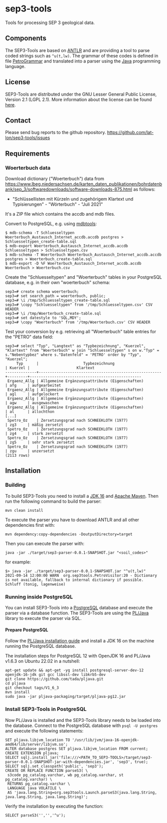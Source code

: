# sep3-tools
Tools for processing SEP 3 geological data.

## Components
The SEP3-Tools are based on [ANTLR](https://www.antlr.org/) and are providing a tool to parse coded strings such as `^u(t,lw)`. The grammar of these codes is defined in file [PetroGrammar](https://github.com/lat-lon/sep3-tools/blob/main/src/main/antlr4/org/sep3tools/gen/PetroGrammar.g4) and translated into a parser using the [Java](https://www.java.com) programming language. 

## License
SEP3-Tools are distributed under the GNU Lesser General Public License, Version 2.1 (LGPL 2.1). More information about the license can be found [here](https://github.com/lat-lon/sep3-tools/blob/main/LICENSE). 

## Contact
Please send bug reports to the github repository.
https://github.com/lat-lon/sep3-tools/issues

## Requirements

### Woerterbuch data

Download dictionary ("Woerterbuch") data from https://www.lbeg.niedersachsen.de/karten_daten_publikationen/bohrdatenbank/sep_3/softwaredownloads/software-downloads-875.html as follows:

- "Schlüssellisten mit Kürzeln und zugehörigem Klartext und Typisierungen" - "Wörterbuch" - "Juli 2021"

It's a ZIP file which contains the accdb and mdb files.

Convert to PostgreSQL, e.g. using [mdbtools](https://github.com/mdbtools/mdbtools):

```
$ mdb-schema -T Schluesseltypen Woerterbuch_Austausch_Internet_accdb.accdb postgres > Schluesseltypen_create-table.sql
$ mdb-export Woerterbuch_Austausch_Internet_accdb.accdb Schluesseltypen > Schluesseltypen.csv
$ mdb-schema -T Woerterbuch Woerterbuch_Austausch_Internet_accdb.accdb postgres > Woerterbuch_create-table.sql
$ mdb-export -D %F Woerterbuch_Austausch_Internet_accdb.accdb Woerterbuch > Woerterbuch.csv
```

Create the "Schluesseltypen" and "Woerterbuch" tables in your PostgreSQL database, e.g. in their own "woerterbuch" schema:

```
sep3=# create schema woerterbuch;
sep3=# set search_path = woerterbuch, public;
sep3=# \i /tmp/Schluesseltypen_create-table.sql
sep3=# \copy "Schluesseltypen" from '/tmp/Schluesseltypen.csv' CSV HEADER
sep3=# \i /tmp/Woerterbuch_create-table.sql
sep3=# set datestyle to 'SQL,MDY';
sep3=# \copy "Woerterbuch" from '/tmp/Woerterbuch.csv' CSV HEADER
```

Test your conversion by e.g. retrieving all "Woerterbuch" table entries for the "PETRO" data field:

```
sep3=# select "Typ", "Langtext" as "Typbezeichnung", "Kuerzel", "Klartext" from "Woerterbuch" w join "Schluesseltypen" s on w."Typ" = s."Nebentypbez" where s."Datenfeld" = 'PETRO' order by "Typ", "Kuerzel";
     Typ      |                    Typbezeichnung                     | Kuerzel |                     Klartext                     
--------------+-------------------------------------------------------+---------+--------------------------------------------------
 Ergaenz_Allg | Allgemeine Ergänzungsattribute (Eigenschaften)        | afg     | aufgearbeitet
 Ergaenz_Allg | Allgemeine Ergänzungsattribute (Eigenschaften)        | agl     | aufgelockert
 Ergaenz_Allg | Allgemeine Ergänzungsattribute (Eigenschaften)        | agw     | ausgewaschen
 Ergaenz_Allg | Allgemeine Ergänzungsattribute (Eigenschaften)        | al      | allochthon
[...]
 Spetro_Oz    | Zersetzungsgrad nach SCHNEEKLOTH (1977)               | zg3     | mäßig zersetzt
 Spetro_Oz    | Zersetzungsgrad nach SCHNEEKLOTH (1977)               | zg4     | stark zersetzt
 Spetro_Oz    | Zersetzungsgrad nach SCHNEEKLOTH (1977)               | zg5     | sehr stark zersetzt
 Spetro_Oz    | Zersetzungsgrad nach SCHNEEKLOTH (1977)               | zgu     | unzersetzt
(2113 rows)
```

## Installation

### Building
To build SEP3-Tools you need to install a [JDK 16](https://adoptium.net/?variant=openjdk16&jvmVariant=hotspot) and [Apache Maven](https://maven.apache.org/).
Then run the following command to build the parser:

```shell
mvn clean install
```

To execute the parser you have to download ANTLR and all other dependencies first with:

```shell
mvn dependency:copy-dependencies -DoutputDirectory=target
```

Then you can execute the parser with:

```shell
java -jar ./target/sep3-parser-0.0.1-SNAPSHOT.jar "<soil_codes>"
```
for example:

```shell
$> java -jar ./target/sep3-parser-0.0.1-SNAPSHOT.jar "^u(t,lw)"
2021-09-14 12:00:00 WARN  org.sep3tools.PetroVisitor:20 - Dictionary is not available, fallback to internal dictionary if possible.
Schluff (tonig, lagenweise)
```
### Running inside PostgreSQL

You can install SEP3-Tools into a [PostgreSQL](https://www.postgresql.org/) database and execute the parser via a database function. The SEP3-Tools are using
the [PL/Java](https://tada.github.io/pljava) library to execute the parser via SQL.  

#### Prepare PostgreSQL

Follow the [PL/Java installation guide](https://tada.github.io/pljava/install/install.html) and install a JDK 16 on the machine running the PostgreSQL database.

The installation steps for PostgreSQL 12 with OpenJDK 16 and PL/Java v1.6.3 on Ubuntu 22.02 in a nutshell:
```shell
apt-get update && apt-get -yq install postgresql-server-dev-12 openjdk-16-jdk git gcc libssl-dev libkrb5-dev 
git clone https://github.com/tada/pljava.git
cd pljava
git checkout tags/V1_6_3
mvn install 
sudo java -jar pljava-packaging/target/pljava-pg12.jar
```

### Install SEP3-Tools in PostgreSQL

Now PL/Java is installed and the SEP3-Tools library needs to be loaded into the database. Connect to the PostgreSQL database with
`psql -U postgres` and execute the following statements:
```postgres-sql
SET pljava.libjvm_location TO '/usr/lib/jvm/java-16-openjdk-amd64/lib/server/libjvm.so';
ALTER database postgres SET pljava.libjvm_location FROM current;
CREATE EXTENSION pljava;
SELECT sqlj.install_jar('file:///<PATH_TO_SEP3-TOOLS>/target/sep3-parser-0.0.1-SNAPSHOT-jar-with-dependencies.jar', 'sep3', true);
SELECT sqlj.set_classpath('public', 'sep3');
CREATE OR REPLACE FUNCTION parseS3( \
 s3code pg_catalog.varchar, wb pg_catalog.varchar, st pg_catalog.varchar) \
 RETURNS pg_catalog.varchar \
 LANGUAGE java VOLATILE \
 AS 'java.lang.String=org.sep3tools.Launch.parseS3(java.lang.String, java.lang.String, java.lang.String)';
```

Verify the installation by executing the function:
```postgres-sql
SELECT parseS3('','','^u');
```


